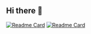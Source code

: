 ## Hi there 👋

<!--
**joaoinez/joaoinez** is a ✨ _special_ ✨ repository because its `README.md` (this file) appears on your GitHub profile.

Here are some ideas to get you started:

- 🔭 I’m currently working on ...
- 🌱 I’m currently learning ...
- 👯 I’m looking to collaborate on ...
- 🤔 I’m looking for help with ...
- 💬 Ask me about ...
- 📫 How to reach me: ...
- 😄 Pronouns: ...
- ⚡ Fun fact: ...
-->

[![Readme Card](https://github-readme-stats.vercel.app/api/pin/?username=joaoinez&repo=dotfiles&theme=github_dark_dimmed)](https://github.com/joaoinez/dotfiles)
[![Readme Card](https://github-readme-stats.vercel.app/api/pin/?username=joaoinez&repo=macos-dotfiles&theme=github_dark_dimmed)](https://github.com/joaoinez/macos-dotfiles)
